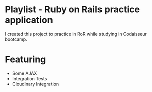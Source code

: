 # Playlist - Ruby on Rails practice application

I created this project to practice in RoR while studying in Codaisseur bootcamp.

# Featuring

* Some AJAX
* Integration Tests
* Cloudinary Integration
